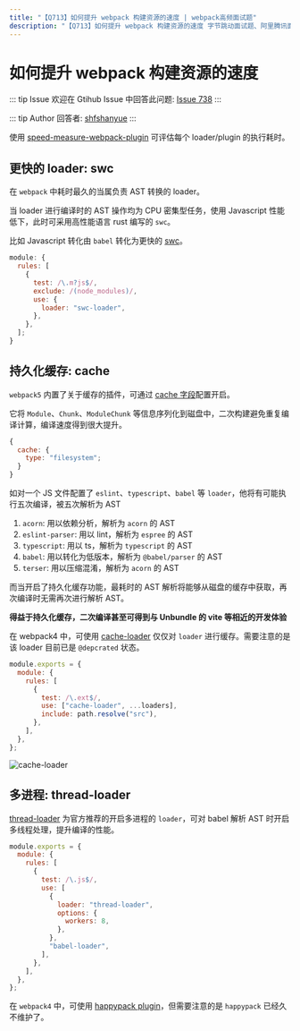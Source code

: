 ```yaml
---
title: "【Q713】如何提升 webpack 构建资源的速度 | webpack高频面试题"
description: "【Q713】如何提升 webpack 构建资源的速度 字节跳动面试题、阿里腾讯面试题、美团小米面试题。"
---
```


# 如何提升 webpack 构建资源的速度

::: tip Issue
欢迎在 Gtihub Issue 中回答此问题: [Issue 738](https://github.com/shfshanyue/Daily-Question/issues/738)
:::

::: tip Author
回答者: [shfshanyue](https://github.com/shfshanyue)
:::

使用 [speed-measure-webpack-plugin](https://github.com/stephencookdev/speed-measure-webpack-plugin) 可评估每个 loader/plugin 的执行耗时。

## 更快的 loader: swc

在 `webpack` 中耗时最久的当属负责 AST 转换的 loader。

当 loader 进行编译时的 AST 操作均为 CPU 密集型任务，使用 Javascript 性能低下，此时可采用高性能语言 rust 编写的 `swc`。

比如 Javascript 转化由 `babel` 转化为更快的 [swc](https://swc.rs/)。

```js
module: {
  rules: [
    {
      test: /\.m?js$/,
      exclude: /(node_modules)/,
      use: {
        loader: "swc-loader",
      },
    },
  ];
}
```

## 持久化缓存: cache

`webpack5` 内置了关于缓存的插件，可通过 [cache 字段](https://webpack.js.org/configuration/cache/)配置开启。

它将 `Module`、`Chunk`、`ModuleChunk` 等信息序列化到磁盘中，二次构建避免重复编译计算，编译速度得到很大提升。

```js
{
  cache: {
    type: "filesystem";
  }
}
```

如对一个 JS 文件配置了 `eslint`、`typescript`、`babel` 等 `loader`，他将有可能执行五次编译，被五次解析为 AST

1. `acorn`: 用以依赖分析，解析为 `acorn` 的 AST
2. `eslint-parser`: 用以 lint，解析为 `espree` 的 AST
3. `typescript`: 用以 ts，解析为 `typescript` 的 AST
4. `babel`: 用以转化为低版本，解析为 `@babel/parser` 的 AST
5. `terser`: 用以压缩混淆，解析为 `acorn` 的 AST

而当开启了持久化缓存功能，最耗时的 AST 解析将能够从磁盘的缓存中获取，再次编译时无需再次进行解析 AST。

**得益于持久化缓存，二次编译甚至可得到与 Unbundle 的 vite 等相近的开发体验**

在 webpack4 中，可使用 [cache-loader](https://github.com/webpack-contrib/cache-loader) 仅仅对 `loader` 进行缓存。需要注意的是该 loader 目前已是 `@depcrated` 状态。

```js
module.exports = {
  module: {
    rules: [
      {
        test: /\.ext$/,
        use: ["cache-loader", ...loaders],
        include: path.resolve("src"),
      },
    ],
  },
};
```

![cache-loader](https://cdn.jsdelivr.net/gh/shfshanyue/assets@master/src/cache-loader.7hlpm1nh2z40.png)

## 多进程: thread-loader

[thread-loader](https://github.com/webpack-contrib/thread-loader) 为官方推荐的开启多进程的 `loader`，可对 babel 解析 AST 时开启多线程处理，提升编译的性能。

```js
module.exports = {
  module: {
    rules: [
      {
        test: /\.js$/,
        use: [
          {
            loader: "thread-loader",
            options: {
              workers: 8,
            },
          },
          "babel-loader",
        ],
      },
    ],
  },
};
```

在 `webpack4` 中，可使用 [happypack plugin](https://github.com/amireh/happypack)，但需要注意的是 `happypack` 已经久不维护了。
